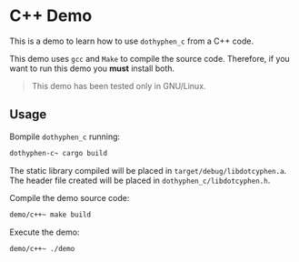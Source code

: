 # C++ Demo

This is a demo to learn how to use `dothyphen_c` from a C++ code.

This demo uses `gcc` and `Make` to compile the source code. Therefore, if you want to run this demo you __must__ install both.

> This demo has been tested only in GNU/Linux.

## Usage

Bompile `dothyphen_c` running:

```bash
dothyphen-c~ cargo build
```

The static library compiled will be placed in `target/debug/libdotcyphen.a`. The header file created will be placed in `dothyphen_c/libdotcyphen.h`.

Compile the demo source code:

```bash
demo/c++~ make build
```

Execute the demo:

```bash
demo/c++~ ./demo
```
